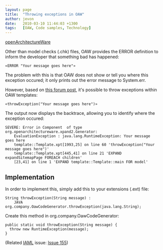 ```yaml
---
layout: page
title:  "Throwing exceptions in OAW"
author: jevon
date:   2010-03-10 11:44:03 +1300
tags:   [OAW, Code samples, Technology]
---
```


[openArchitectureWare](openArchitectureWare.md)

Other than model checks (.chk) files, OAW provides the ERROR definition to inform the developer that something bad has happened:

`«ERROR "Your message goes here"»`

The problem with this is that OAW does not show or tell you where this exception occured; it only prints out the error message to System.err.

However, based on <a href="http://www.openarchitectureware.org/forum/viewtopic.php?showtopic=5540">this forum post</a>, it's possible to throw exceptions within OAW templates:

`«throwException("Your message goes here")»`

The output now displays the backtrace, allowing you to identify where the exception occured:

```
SEVERE: Error in Component  of type org.openarchitectureware.xpand2.Generator: 
	EvaluationException : java.lang.RuntimeException: Your message goes here
	template::Template.xpt[1993,25] on line 60 'throwException("Your message goes here")'               
	template::Template.xpt[445,41] on line 21 'EXPAND expandSitemapPage FOREACH children'
	[23,41] on line 1 'EXPAND template::Template::main FOR model'
```

## Implementation
In order to implement this, simply add this to your extensions (.ext) file:

```
String throwException(String message) :
	JAVA org.company.OawCodeGenerator.throwException(java.lang.String);
```

Create this method in org.company.OawCodeGenerator:

```
public static void throwException(String message) {
  throw new RuntimeException(message);
}
```

(Related [IAML](IAML.md) issue: <a href="http://code.google.com/p/iaml/issues/detail?id=155">Issue 155</a>)
